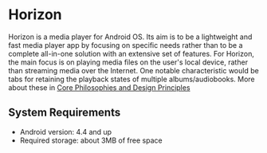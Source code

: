 # Horizon

Horizon is a media player for Android OS. Its aim is to be a lightweight and fast media player app by focusing on specific needs rather than to be a complete all-in-one solution with an extensive set of features. For Horizon, the main focus is on playing media files on the user's local device, rather than streaming media over the Internet. One notable characteristic would be tabs for retaining the playback states of multiple albums/audiobooks. More about these in [Core Philosophies and Design Principles](docs/core-philosophies.md)

## System Requirements

- Android version: 4.4 and up
- Required storage: about 3MB of free space

